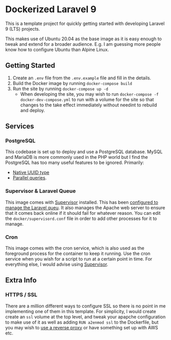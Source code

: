 # Dockerized Laravel 9
This is a template project for quickly getting started with developing Laravel 9 (LTS) projects.

This makes use of Ubuntu 20.04 as the base image as it is easy enough to tweak and extend for a broader audience. E.g.
I am guessing more people know how to configure Ubuntu than Alpine Linux.


## Getting Started

1. Create an `.env` file from the `.env.example` file and fill in the details.
1. Build the Docker image by running `docker-compose build`
1. Run the site by running `docker-compose up -d`
    * When developing the site, you may wish to run `docker-compose -f docker-dev-compose.yml` to run with a volume
for the site so that changes to the take effect immediately without needint to rebuild and deploy.


## Services

### PostgreSQL
This codebase is set up to deploy and use a PostgreSQL database. MySQL and MariaDB is more commonly used in the PHP
world but I find the PostgreSQL has too many useful features to be ignored. Primarily:

 * [Native UUID type](https://www.postgresql.org/docs/9.1/datatype-uuid.html)
 * [Parallel queries](https://blog.programster.org/postgresql-parallel-queries).


### Supervisor & Laravel Queue
This image comes with [Supervisor](http://supervisord.org/) installed. This has been [configured to manage the
Laravel queu](https://blog.programster.org/getting-started-with-laravel-queues-and-background-jobs). It also manages
the Apache web server to ensure that it comes back online if it should fail for whatever reason. You can edit the
`docker/supervisord.conf` file in order to add other processes for it to manage.


### Cron
This image comes with the cron service, which is also used as the foreground process for the container to keep it
running. Use the cron service when you wish for a script to run at a certain point in time. For everything else, I would
advise using [Supervisor](http://supervisord.org/).


## Extra Info

### HTTPS / SSL
There are a million different ways to configure SSL so there is no point in me implementing one of them in this template.
For simplicity, I would create create an `ssl` volume at the top level, and tweak your apapche configuration to make use
of it as well as adding `RUN a2enmod ssl` to the Dockerfile, but you may wish to
[use a reverse proxy](https://blog.programster.org/jwilder-reverse-proxy-with-wildcard-ssl) or have something set up with
AWS etc.

